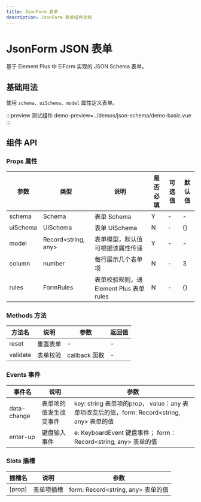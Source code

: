 ```yaml
---
title: JsonForm 表单
description: JsonForm 表单组件文档
---
```


# JsonForm JSON 表单

基于 Element Plus 中 ElForm 实现的 JSON Schema 表单。

## 基础用法

使用 `schema`、`uiSchema`、`model` 属性定义表单。

:::preview 测试组件
demo-preview=../demos/json-schema/demo-basic.vue
:::

## 组件 API

### Props 属性

| 参数       | 类型                  | 说明                             | 是否必填 | 可选值 | 默认值 |
|----------|---------------------|--------------------------------|------|-----|-----|
| schema   | Schema              | 表单 Schema                      | Y    | -   | -   |
| uiSchema | UiSchema            | 表单 UiSchema                    | N    | -   | {}  |
| model    | Record<string, any> | 表单模型，默认值可根据该属性传递               | Y    | -   | -   |
| column   | number              | 每行展示几个表单项                      | N    | -   | 3   |
| rules    | FormRules           | 表单校验规则，通 Element Plus 表单 rules | N    | -   | {}  |

### Methods 方法

| 方法名      | 说明   | 参数          | 返回值 |
|----------|------|-------------|-----|
| reset    | 重置表单 | -           | -   |
| validate | 表单校验 | callback 函数 | -   |

### Events 事件

| 事件名         | 说明          | 参数                                                                      |
|-------------|-------------|-------------------------------------------------------------------------|
| data-change | 表单项的值发生改变事件 | key: string 表单项的prop， value：any 表单项改变后的值，form: Record<string, any> 表单的值 |
| enter-up    | 键盘输入事件      | e: KeyboardEvent 键盘事件； form：Record<string, any> 表单的值                    |

### Slots 插槽

| 插槽名    | 说明    | 参数                             |
|--------|-------|--------------------------------|
| [prop] | 表单项插槽 | form: Record<string, any> 表单的值 |



